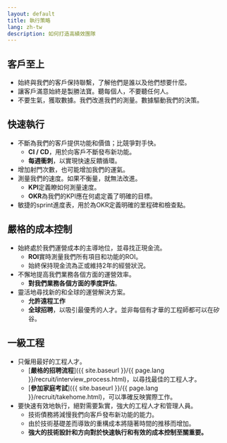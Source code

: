 ```yaml
---
layout: default
title: 執行策略
lang: zh-tw
description: 如何打造高績效團隊
---
```




## 客戶至上
* 始終與我們的客戶保持聯繫，了解他們是誰以及他們想要什麼。
* 讓客戶滿意始終是製勝法寶。聽每個人，不要聽任何人。
* 不要生氣，獲取數據。我們改進我們的測量。數據驅動我們的決策。

## 快速執行
* 不斷為我們的客戶提供功能和價值；比競爭對手快。
	* **CI / CD**，用於向客戶不斷發布新功能。
	* **每週衝刺**，以實現快速反饋循環。
* 增加射門次數，也可能增加我們的運氣。
* 測量我們的速度。如果不衡量，就無法改進。
	* **KPI**定義瞭如何測量速度。
	* **OKR**為我們的KPI應在何處定義了明確的目標。
* 敏捷的sprint進度表，用於為OKR定義明確的里程碑和檢查點。


## 嚴格的成本控制
* 始終處於我們運營成本的主導地位，並尋找正現金流。
	* **ROI**實時測量我們所有項目和功能的ROI。
	* 始終保持現金流為正或維持2年的經營狀況。
* 不懈地提高我們業務各個方面的運營效率。
	* **對我們業務各個方面的季度評估**。
* 靈活地尋找新的和全球的運營解決方案。
	* **允許遠程工作**
	* **全球招聘**，以吸引最優秀的人才。並非每個有才華的工程師都可以在矽谷。

## 一級工程
* 只僱用最好的工程人才。
	* [**嚴格的招聘流程**]({{ site.baseurl }}/{{ page.lang }}/recruit/interview_process.html)，以尋找最佳的工程人才。
	* [**參加家庭考試**]({{ site.baseurl }}/{{ page.lang }}/recruit/takehome.html)，可以準確反映實際工作。
* 要快速有效地執行，絕對需要紮實，強大的工程人才和管理人員。
	* 技術債務將減慢我們向客戶發布新功能的能力。
	* 由於技術基礎差而導致的重構成本將隨著時間的推移而增加。
	* **強大的技術設計和方向對於快速執行和有效的成本控制至關重要。**

<br>

